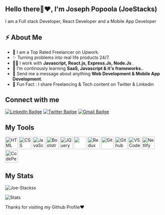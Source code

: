 <h2>Hello there👋❤️, I'm Joseph Popoola <span>(JoeStacks)</span></h2>
<p>I am a Full stack Developer, React Developer and a Mobile App Developer</p>

<h2>⚡️ About Me</h2>

<ul>
  <li>🦾 I am a Top Rated Freelancer on Upwork. </li>
  <li>✨ Turning problems into real life products 24/7. </li>
  <li>👨‍💻 I work with <strong>Javascript, React.js, Express.Js, Node.Js </strong>.</li>
  <li>🔭 I’m continously learning <strong> SaaS, Javascript & it's frameworks.</strong>. </li>
  <li>💬 Send me a message about anything <strong>Web Development & Mobile App Development</strong>.</li>
<li>🎉 Fun Fact : I share Freelancing & Tech content on Twitter & Linkedin</li>
</ul>

<h2>Connect with me</h3>
<p><a href="https://www.linkedin.com/in/josephpopoola6/"><img src="https://img.shields.io/badge/-Joseph%20Popoola%20-blue?style=plastic&amp;labelColor=blue&amp;logo=LinkedIn&amp;link=www.linkedin.com/in/josephpopoola6" alt="LinkedIn Badge"></a> 
  <a href="https://twitter.com/joestackss/"><img src="https://img.shields.io/badge/-JosephPopoola-informational?style=plastic&amp;labelColor=informational&amp;logo=Twitter&amp;link=https://twitter.com/Dev_180Memes" alt="Twitter Badge"></a>
  <a href="mailto:archjo6@gmail.com"><img src="https://img.shields.io/badge/JosephPopoola%20-fff?style=plastic&amp;labelColor=fff&amp;logo=Gmail&amp;link=mailto:archjo6@gmail.com" alt="Gmail Badge"></a></p>

<h2> My Tools </h2>
<p align="left">
    <img src="https://cdn.jsdelivr.net/gh/devicons/devicon/icons/html5/html5-original.svg" alt="HTML" height="40" width="40" />
  <img src="https://cdn.jsdelivr.net/gh/devicons/devicon/icons/css3/css3-original.svg" alt="CSS" height="40" width="40"/>
  <img src="https://cdn.jsdelivr.net/gh/devicons/devicon/icons/javascript/javascript-original.svg" alt="JavaScript" height="40" width="40"/>
<!--    <img src="https://cdn.jsdelivr.net/gh/devicons/devicon/icons/typescript/typescript-original.svg" alt="TypeScript" height="40" width="40"/> -->
   <!-- <img src="https://cdn.jsdelivr.net/gh/devicons/devicon/icons/sass/sass-original.svg" alt="Sass" height="40" width="40"/> -->
  <img src="https://cdn.jsdelivr.net/gh/devicons/devicon/icons/bootstrap/bootstrap-original.svg" alt="Bootstrap" height="40" width="40"/>
   <img src="https://cdn.jsdelivr.net/gh/devicons/devicon/icons/jquery/jquery-original.svg" alt="JQuery" height="40" width="40"/>
  <img src="https://cdn.jsdelivr.net/gh/devicons/devicon/icons/react/react-original.svg" ait="React" height="40" width="40" />
   <img src="https://cdn.jsdelivr.net/gh/devicons/devicon/icons/redux/redux-original.svg" alt="Redux" height="40" width="40"/>
    <!-- <img src="https://cdn.jsdelivr.net/gh/devicons/devicon/icons/nextjs/nextjs-original.svg" alt="NextJS" height="40" width="40"/> -->
  <img src="https://cdn.jsdelivr.net/gh/devicons/devicon/icons/git/git-original.svg" alt="Git" height="40" width="40"/>
  <img src="https://cdn.jsdelivr.net/gh/devicons/devicon/icons/github/github-original.svg" alt="Github" height="40" width="40"/>
  <img src="https://cdn.jsdelivr.net/gh/devicons/devicon/icons/vscode/vscode-original.svg" alt="VSCode" height="40" width="40"/>
  <img src="https://cdn.jsdelivr.net/gh/devicons/devicon/icons/heroku/heroku-original.svg" alt="Netlify" height="40" width="40"/>
            <img src="https://cdn.jsdelivr.net/gh/devicons/devicon/icons/codepen/codepen-plain.svg"  alt="CodePen" height="40" width="40"/>
        
</p>

<!-- <p><img align="left" src="https://github-readme-stats.vercel.app/api/top-langs?username=Joe-Stackss&show_icons=true&locale=en&layout=compact" alt="Joe-Stackss" /></p> -->
<h2> My Stats </h2>
<p><img align="center" src="https://github-readme-streak-stats.herokuapp.com?user=joestackss" alt="Joe-Stackss" /></p>

<img src="https://github-readme-stats.vercel.app/api?username=joestackss&show_icons=true&hide_border=true" alt="Stats" />

<p> Thanks for visiting my Github Profile❤️ </p>
